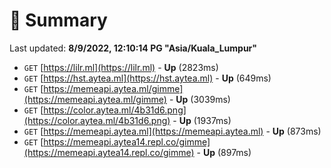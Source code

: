 # 📖 Summary
Last updated: **8/9/2022, 12:10:14 PG "Asia/Kuala_Lumpur"**

- `GET` [https://lilr.ml](https://lilr.ml) - **Up** (2823ms)
- `GET` [https://hst.aytea.ml](https://hst.aytea.ml) - **Up** (649ms)
- `GET` [https://memeapi.aytea.ml/gimme](https://memeapi.aytea.ml/gimme) - **Up** (3039ms)
- `GET` [https://color.aytea.ml/4b31d6.png](https://color.aytea.ml/4b31d6.png) - **Up** (1937ms)
- `GET` [https://memeapi.aytea.ml](https://memeapi.aytea.ml) - **Up** (873ms)
- `GET` [https://memeapi.aytea14.repl.co/gimme](https://memeapi.aytea14.repl.co/gimme) - **Up** (897ms)
